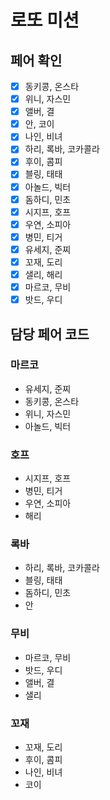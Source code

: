 # 로또 미션

## 페어 확인
- [x] 동키콩, 온스타
- [x] 위니, 자스민
- [x] 앨버, 결
- [x] 안, 코이
- [x] 나인, 비녀
- [x] 하리, 록바, 코카콜라 
- [x] 후이, 콤피
- [x] 블링, 태태
- [x] 아놀드, 빅터
- [x] 돔하디, 민초
- [x] 시지프, 호프
- [x] 우연, 소피아
- [x] 병민, 티거
- [x] 유세지, 준찌
- [x] 꼬재, 도리
- [x] 샐리, 해리
- [x] 마르코, 무비
- [x] 밧드, 우디

## 담당 페어 코드
### 마르코
- 유세지, 준찌
- 동키콩, 온스타
- 위니, 자스민
- 아놀드, 빅터

### 호프
- 시지프, 호프
- 병민, 티거
- 우연, 소피아
- 해리

### 록바
- 하리, 록바, 코카콜라
- 블링, 태태
- 돔하디, 민초
- 안

### 무비
- 마르코, 무비
- 밧드, 우디
- 앨버, 결
- 샐리

### 꼬재
- 꼬재, 도리
- 후이, 콤피
- 나인, 비녀
- 코이
